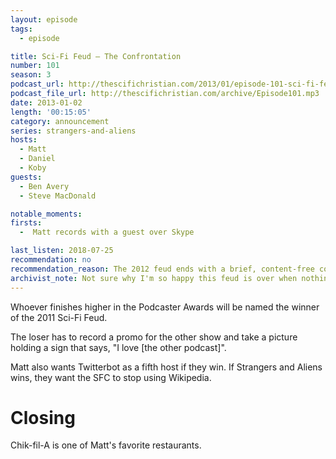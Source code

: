 ```yaml
---
layout: episode
tags:
  - episode

title: Sci-Fi Feud – The Confrontation
number: 101
season: 3
podcast_url: http://thescifichristian.com/2013/01/episode-101-sci-fi-feud-the-confrontation/
podcast_file_url: http://thescifichristian.com/archive/Episode101.mp3
date: 2013-01-02
length: '00:15:05'
category: announcement
series: strangers-and-aliens
hosts:
  - Matt
  - Daniel
  - Koby
guests: 
  - Ben Avery
  - Steve MacDonald

notable_moments:
firsts:
  -  Matt records with a guest over Skype

last_listen: 2018-07-25
recommendation: no
recommendation_reason: The 2012 feud ends with a brief, content-free conversation.
archivist_note: Not sure why I'm so happy this feud is over when nothing really happened.
---
```


Whoever finishes higher in the Podcaster Awards will be named the winner of the 2011 Sci-Fi Feud.

The loser has to record a promo for the other show and take a picture holding a sign that says, "I love [the other podcast]".

Matt also wants Twitterbot as a fifth host if they win. If Strangers and Aliens wins, they want the SFC to stop using Wikipedia.

# Closing 
Chik-fil-A is one of Matt's favorite restaurants. 